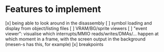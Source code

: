 # Features to implement
[x] being able to look around in the disassembly
[ ] symbol loading and display from object/listing files
[ ] VRAM/BG/sprite viewers
[ ] "event viewer": visualise which interrupts/MMIO reads/writes/DMAs/... happen at which moment in a frame, with the screen output in the background (mesen-s has this, for example)
[x] breakpoints